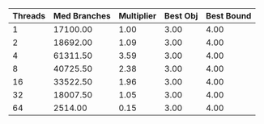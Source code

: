 |Threads | Med Branches | Multiplier | Best Obj | Best Bound |
| - | - | - | - | - |
|1|17100.00|1.00|3.00|4.00|
|2|18692.00|1.09|3.00|4.00|
|4|61311.50|3.59|3.00|4.00|
|8|40725.50|2.38|3.00|4.00|
|16|33522.50|1.96|3.00|4.00|
|32|18007.50|1.05|3.00|4.00|
|64|2514.00|0.15|3.00|4.00|

